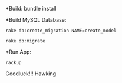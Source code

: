 *Build: bundle install

*Build MySQL Database:
	
	rake db:create_migration NAME=create_model
	
	rake db:migrate


*Run App:
	
	rackup

Goodluck!!!
Hawking